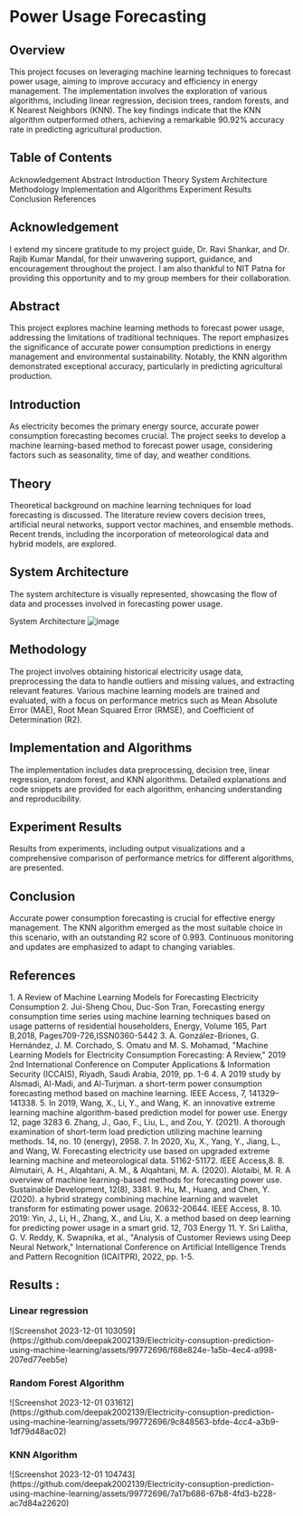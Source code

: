 <h1>Power Usage Forecasting</h1>

<h2>Overview</h2>

This project focuses on leveraging machine learning techniques to forecast power usage, aiming to improve accuracy and efficiency in energy management. The implementation involves the exploration of various algorithms, including linear regression, decision trees, random forests, and K Nearest Neighbors (KNN). The key findings indicate that the KNN algorithm outperformed others, achieving a remarkable 90.92% accuracy rate in predicting agricultural production.

<h2>Table of Contents</h2>
Acknowledgement
Abstract
Introduction
Theory
System Architecture
Methodology
Implementation and Algorithms
Experiment Results
Conclusion
References
<h2>Acknowledgement</h2>
I extend my sincere gratitude to my project guide, Dr. Ravi Shankar, and Dr. Rajib Kumar Mandal, for their unwavering support, guidance, and encouragement throughout the project. I am also thankful to NIT Patna for providing this opportunity and to my group members for their collaboration.

<h2>Abstract</h2>

This project explores machine learning methods to forecast power usage, addressing the limitations of traditional techniques. The report emphasizes the significance of accurate power consumption predictions in energy management and environmental sustainability. Notably, the KNN algorithm demonstrated exceptional accuracy, particularly in predicting agricultural production.

<h2>Introduction</h2>
As electricity becomes the primary energy source, accurate power consumption forecasting becomes crucial. The project seeks to develop a machine learning-based method to forecast power usage, considering factors such as seasonality, time of day, and weather conditions.

<h2>Theory</h2>
Theoretical background on machine learning techniques for load forecasting is discussed. The literature review covers decision trees, artificial neural networks, support vector machines, and ensemble methods. Recent trends, including the incorporation of meteorological data and hybrid models, are explored.

<h2>System Architecture</h2>
The system architecture is visually represented, showcasing the flow of data and processes involved in forecasting power usage.

System Architecture
![image](https://github.com/deepak2002139/Electricity-consuption-prediction-using-machine-learning/assets/99772696/c6d9c052-c4f4-4939-84bf-d9b878e14c94)


<h2>Methodology</h2>
The project involves obtaining historical electricity usage data, preprocessing the data to handle outliers and missing values, and extracting relevant features. Various machine learning models are trained and evaluated, with a focus on performance metrics such as Mean Absolute Error (MAE), Root Mean Squared Error (RMSE), and Coefficient of Determination (R2).

<h2>Implementation and Algorithms</h2>
The implementation includes data preprocessing, decision tree, linear regression, random forest, and KNN algorithms. Detailed explanations and code snippets are provided for each algorithm, enhancing understanding and reproducibility.

<h2>Experiment Results</h2>
Results from experiments, including output visualizations and a comprehensive comparison of performance metrics for different algorithms, are presented.

<h2>Conclusion</h2>
Accurate power consumption forecasting is crucial for effective energy management. The KNN algorithm emerged as the most suitable choice in this scenario, with an outstanding R2 score of 0.993. Continuous monitoring and updates are emphasized to adapt to changing variables.

<h2>References</h2>
1. A Review of Machine Learning Models for Forecasting Electricity Consumption
2. Jui-Sheng Chou, Duc-Son Tran, Forecasting energy consumption time series using
machine learning techniques based on usage patterns of residential householders,
Energy, Volume 165, Part B,2018, Pages709-726,ISSN0360-5442
3. A. González-Briones, G. Hernández, J. M. Corchado, S. Omatu and M. S. Mohamad,
"Machine Learning Models for Electricity Consumption Forecasting: A Review,"
2019 2nd International Conference on Computer Applications & Information Security
(ICCAIS), Riyadh, Saudi Arabia, 2019, pp. 1-6
4. A 2019 study by Alsmadi, Al-Madi, and Al-Turjman. a short-term power consumption
forecasting method based on machine learning. IEEE Access, 7, 141329–141338.
5. In 2019, Wang, X., Li, Y., and Wang, K. an innovative extreme learning machine
algorithm-based prediction model for power use. Energy 12, page 3283
6. Zhang, J., Gao, F., Liu, L., and Zou, Y. (2021). A thorough examination of short-term
load prediction utilizing machine learning methods. 14, no. 10 (energy), 2958.
7. In 2020, Xu, X., Yang, Y., Jiang, L., and Wang, W. Forecasting electricity use based
on upgraded extreme learning machine and meteorological data. 51162-51172. IEEE
Access,8.
8. Almutairi, A. H., Alqahtani, A. M., & Alqahtani, M. A. (2020). Alotaibi, M. R. A
overview of machine learning-based methods for forecasting power use. Sustainable
Development, 12(8), 3381.
9. Hu, M., Huang, and Chen, Y. (2020). a hybrid strategy combining machine learning
and wavelet transform for estimating power usage. 20632-20644. IEEE Access, 8.
10. 2019: Yin, J., Li, H., Zhang, X., and Liu, X. a method based on deep learning for
predicting power usage in a smart grid. 12, 703 Energy
11. Y. Sri Lalitha, G. V. Reddy, K. Swapnika, et al., "Analysis of Customer Reviews using
Deep Neural Network," International Conference on Artificial Intelligence Trends and
Pattern Recognition (ICAITPR), 2022, pp. 1-5.

<h2>Results :</h2>

<h3>Linear regression </h3>
![Screenshot 2023-12-01 103059](https://github.com/deepak2002139/Electricity-consuption-prediction-using-machine-learning/assets/99772696/f68e824e-1a5b-4ec4-a998-207ed77eeb5e)

<h3>Random Forest Algorithm </h3>
![Screenshot 2023-12-01 031612](https://github.com/deepak2002139/Electricity-consuption-prediction-using-machine-learning/assets/99772696/9c848563-bfde-4cc4-a3b9-1df79d48ac02)

<h3>KNN Algorithm</h3>
![Screenshot 2023-12-01 104743](https://github.com/deepak2002139/Electricity-consuption-prediction-using-machine-learning/assets/99772696/7a17b686-67b8-4fd3-b228-ac7d84a22620)
